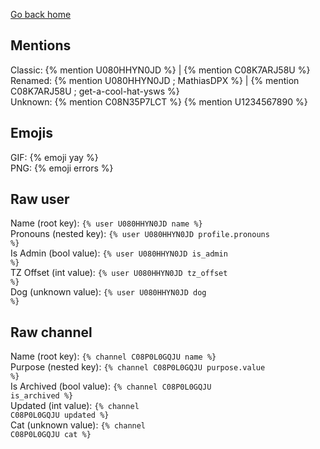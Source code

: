 ---
---

<title>Raw tests - Jekyll-HackClub</title>
<link rel="stylesheet" href="./assets/styles.css">

[Go back home](../)

## Mentions
Classic: {% mention U080HHYN0JD %} | {% mention C08K7ARJ58U %}<br>
Renamed: {% mention U080HHYN0JD ; MathiasDPX %} | {% mention C08K7ARJ58U ; get-a-cool-hat-ysws %}<br>
Unknown: {% mention C08N35P7LCT %} {% mention U1234567890 %}

## Emojis
GIF: {% emoji yay %}<br>
PNG: {% emoji errors %}

## Raw user
Name (root key): <code>{% user U080HHYN0JD name %}</code><br>
Pronouns (nested key): <code>{% user U080HHYN0JD profile.pronouns %}</code><br>
Is Admin (bool value): <code>{% user U080HHYN0JD is_admin %}</code><br>
TZ Offset (int value): <code>{% user U080HHYN0JD tz_offset %}</code><br>
Dog (unknown value): <code>{% user U080HHYN0JD dog %}</code>

## Raw channel
Name (root key): <code>{% channel C08P0L0GQJU name %}</code><br>
Purpose (nested key): <code>{% channel C08P0L0GQJU purpose.value %}</code><br>
Is Archived (bool value): <code>{% channel C08P0L0GQJU is_archived %}</code><br>
Updated (int value): <code>{% channel C08P0L0GQJU updated %}</code><br>
Cat (unknown value): <code>{% channel C08P0L0GQJU cat %}</code>